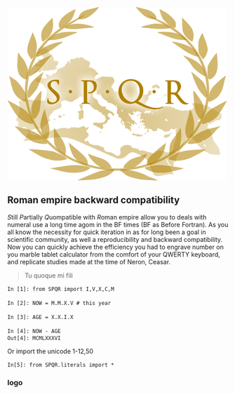 ![spqr logo](docs/logo.png)

## Roman empire backward compatibility 

*S*till *P*artially *Q*uompatible with *R*oman empire allow you to deals with
numeral use a long time agom in the BF times (BF as Before Fortran).  As you
all know the necessity for quick iteration in as for long been a goal in
scientific community, as well a reproducibility and backward compatibility.
Now you can quickly achieve the efficiency you had to engrave number on you
marble tablet calculator from the comfort of your QWERTY keyboard, and replicate studies made at the time of Neron, Ceasar. 


> Tu quoque mi fili


```
In [1]: from SPQR import I,V,X,C,M

In [2]: NOW = M.M.X.V # this year

In [3]: AGE = X.X.I.X

In [4]: NOW - AGE
Out[4]: MCMLXXXVI
```

Or import the unicode 1-12,50

```
In[5]: from SPQR.literals import *
```


### logo
